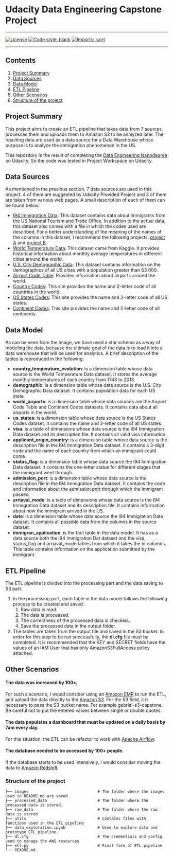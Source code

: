 # Udacity Data Engineering Capstone Project

_________________

[![License](https://img.shields.io/github/license/mashape/apistatus.svg)](https://pypi.org/project/isort/)
[![Code style: black](https://img.shields.io/badge/code%20style-black-000000.svg)](https://github.com/psf/black)
[![Imports: isort](https://img.shields.io/badge/%20imports-isort-%231674b1?style=flat&labelColor=ef8336)](https://pycqa.github.io/isort/)
_________________

## Contents

1. [Project Summary](#project-summary)  
2. [Data Sources](#data-sources)  
3. [Data Model](#data-model)   
4. [ETL Pipeline](#etl-pipeline)
5. [Other Scenarios](#other-scenarios)
6. [Structure of the project](#structure-of-the-project)

## Project Summary

This project aims to create an ETL pipeline that takes data from 7 sources, processes them and uploads them to Amazon S3 to be analyzed later. The resulting data are used as a data source for a Data Warehouse whose purpose is to analyze the immigration phenomenon in the US.

This repository is the result of completing the [Data Engineering Nanodegree](https://www.udacity.com/course/data-engineer-nanodegree--nd027) on Udacity. So the code was tested in Project Workspace on Udacity.

## Data Sources

As mentioned in the previous section, 7 data sources are used in this project. 4 of them are suggested by Udacity Provided Project and 3 of them are taken from various web pages. A small description of each of them can be found below:
- [I94 Immigration Data](https://www.trade.gov/national-travel-and-tourism-office): This dataset contains data about immigrants from the US National Tourism and Trade Office. In addition to the actual data, this dataset also comes with a file in which the codes used are described. For a better understanding of the meaning of the names of the columns in this dataset, I recommend the following projects: [project A](https://notebooks.githubusercontent.com/view/ipynb?browser=chrome&color_mode=auto&commit=41a3047f65ae172a11302e9446151d33dcc86033&device=unknown&enc_url=68747470733a2f2f7261772e67697468756275736572636f6e74656e742e636f6d2f4d6f64696e6777612f446174612d456e67696e656572696e672d43617073746f6e652d50726f6a6563742f343161333034376636356165313732613131333032653934343631353164333364636338363033332f43617073746f6e6525323050726f6a6563742532305375626d697373696f6e2e6970796e62&logged_in=false&nwo=Modingwa%2FData-Engineering-Capstone-Project&path=Capstone+Project+Submission.ipynb&platform=android&repository_id=261688897&repository_type=Repository&version=99) and [project B](https://www.1week4.com/it/machine-learning/udacity-data-engineering-capstone-project/#1.3.2-The-I94-dataset).
- [World Temperature Data](https://www.kaggle.com/datasets/berkeleyearth/climate-change-earth-surface-temperature-data): This dataset came from Kaggle. It provides historical information about monthly average temperatures in different cities around the world.
- [U.S. City Demographic Data](https://public.opendatasoft.com/explore/dataset/us-cities-demographics/export/): This dataset contains information on the demographics of all US cities with a population greater than 63 000.
- [Airport Code Table](https://datahub.io/core/airport-codes#data): Provides information about airports around the world.
- [Country Codes](https://countrycode.org/): This site provides the name and 2-letter code of all countries in the world.
- [US States Codes](https://www23.statcan.gc.ca/imdb/p3VD.pl?Function=getVD&TVD=53971):  This site provides the name and 2-letter code of all US states.
- [Continent Codes](https://www.php.net/manual/en/function.geoip-continent-code-by-name.php): This site provides the name and 2-letter code of all continents.

## Data Model

<p align="center">
  <src="images/model_schema.png">
</p>  

As can be seen from the image, we have used a star schema as a way of modeling the data, because the ultimate goal of the data is to load it into a data warehouse that will be used for analytics. A brief description of the tables is reproduced in the following:  
- **country_temperature_evolution**: is a dimension table whose data source is the World Temperature Data dataset. It stores the average monthly temperatures of each country from 1743 to 2013.
- **demographic**: is a dimension table whose data source is the U.S. City Demographic Data dataset. It contains population data for each US state.
- **world_airports**: is a dimension table whose data sources are the Airport Code Table and Continent Codes datasets. It contains data about all airports in the world.
- **us_states**: is a dimension table whose data source is the US States Codes dataset. It contains the name and 2-letter code of all US states.
- **visa**: is a table of dimensions whose data source is the I94 Immigration Data dataset and its description file. It contains all valid visa information.
- **applicant_origin_country**: is a dimension table whose data source is the description file in the I94 Immigration Data dataset. It contains a 3-digit code and the name of each country from which an immigrant could come.
- **status_flag**: is a dimension table whose data source the I94 Immigration Data dataset. It contains the one-letter status for different stages that the immigrant went through.
- **admission_port**: is a dimension table whose data source is the description file in the I94 Immigration Data dataset. It contains the code and information about the admission port through which the immigrant passed.
- **arriaval_mode**: is a table of dimensions whose data source is the I94 Immigration Data dataset and its description file. It contains information about how the immigrant arrived in the US.
- **date**: is a dimension table whose data source the I94 Immigration Data dataset. It contains all possible data from the columns in the source dataset.
- **immigran_application**: is the fact table in the data model. It has as a data source both the I94 Immigration Dat dataset and the visa, status_flag and arriaval_mode tables from which it takes the id columns. This table contains information on the application submitted by the immigrant.

## ETL Pipeline

The ETL pipeline is divided into the processing part and the data saving to S3 part. 
1. In the processing part, each table in the data model follows the following process to be created and saved:
    1. Raw data is read.
    2. The data is processed.
    3. The correctness of the processed data is checked..
    4. Save the processed data in the output folder.
2. The tables are taken from the output file and saved in the S3 bucket. In order for this step to be run successfully, the **dl.cfg** file must be completed. It is recommended that the KEY and SECRET fields have the values of an IAM User that has only AmazonS3FullAccess policy attached.

## Other Scenarios

#### The data was increased by 100x.

For such a scenario, I would consider using an [Amazon EMR](https://aws.amazon.com/emr/) to run the ETL, and upload the data directly to the [Amazon S3](https://aws.amazon.com/s3/). For the S3 field, it is necessary to pass the S3 bucket name. For example gabriel-s3-capstone. Be careful not to put the entered values between single or double quotes.

#### The data populates a dashboard that must be updated on a daily basis by 7am every day.

For this situation, the ETL can be refactor to work with [Apache Airflow](https://airflow.apache.org/).

#### The database needed to be accessed by 100+ people.

If the database starts to be used intensively, I would consider moving the data to [Amazon Redshift](https://aws.amazon.com/redshift/).

### Structure of the project

    ├── images                              # The folder where the images used in README.md are saved
    ├── processed_data                      # The folder where the processed data is stored.
    ├── raw_data                            # The folder where the raw data is stored
    ├── utils                               # Contains files with functions used in the ETL pipeline
    ├── data_exploration.ipynb              # Used to explore data and prototype ETL pipeline.
    ├── dl.cfg                              # The credentials and config used to manage the AWS resources          
    ├── etl.py                              # Final form of ETL pipeline
    └── README.md